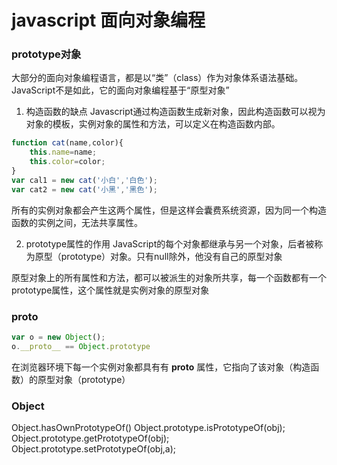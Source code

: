 # javascript 面向对象编程

### prototype对象
大部分的面向对象编程语言，都是以“类”（class）作为对象体系语法基础。JavaScript不是如此，它的面向对象编程基于“原型对象”

1. 构造函数的缺点
Javascript通过构造函数生成新对象，因此构造函数可以视为对象的模板，实例对象的属性和方法，可以定义在构造函数内部。
```js
function cat(name,color){
    this.name=name;
    this.color=color;
}
var cal1 = new cat('小白','白色');
var cat2 = new cat('小黑','黑色');
```
所有的实例对象都会产生这两个属性，但是这样会囊费系统资源，因为同一个构造函数的实例之间，无法共享属性。

2. prototype属性的作用
JavaScript的每个对象都继承与另一个对象，后者被称为原型（prototype）对象。只有null除外，他没有自己的原型对象

原型对象上的所有属性和方法，都可以被派生的对象所共享，每一个函数都有一个prototype属性，这个属性就是实例对象的原型对象

### __proto__
```js
var o = new Object();
o.__proto__ == Object.prototype
```
在浏览器环境下每一个实例对象都具有有 __proto__ 属性，它指向了该对象（构造函数）的原型对象（prototype）

### Object
Object.hasOwnPrototypeOf()
Object.prototype.isPrototypeOf(obj);
Object.prototype.getPrototypeOf(obj);
Object.prototype.setPrototypeOf(obj,a);

